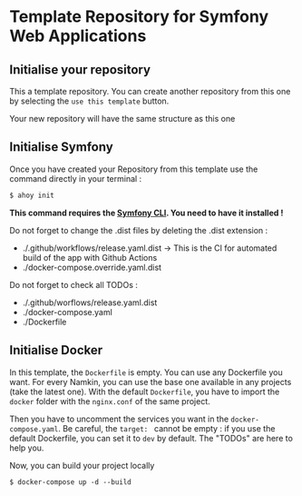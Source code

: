 # Template Repository for Symfony Web Applications

## Initialise your repository
This a template repository. You can create another repository from this one by selecting the `use this template` button.

Your new repository will have the same structure as this one

## Initialise Symfony
Once you have created your Repository from this template use the command directly in your terminal :
```bash
$ ahoy init
```
**This command requires the [Symfony CLI](https://symfony.com/download). You need to have it installed !**

Do not forget to change the .dist files by deleting the .dist extension :
* ./.github/workflows/release.yaml.dist -> This is the CI for automated build of the app with Github Actions
* ./docker-compose.override.yaml.dist

Do not forget to check all TODOs :
* ./.github/worflows/release.yaml.dist
* ./docker-compose.yaml
* ./Dockerfile

## Initialise Docker
In this template, the `Dockerfile` is empty. You can use any Dockerfile you want. For every Namkin, you can use the base one available in any projects (take the latest one). With the default `Dockerfile`, you have to import the `docker` folder with the `nginx.conf` of the same project.

Then you have to uncomment the services you want in the `docker-compose.yaml`. Be careful, the `target: ` cannot be empty : if you use the default Dockerfile, you can set it to `dev` by default. The "TODOs" are here to help you.

Now, you can build your project locally
```
$ docker-compose up -d --build
```
